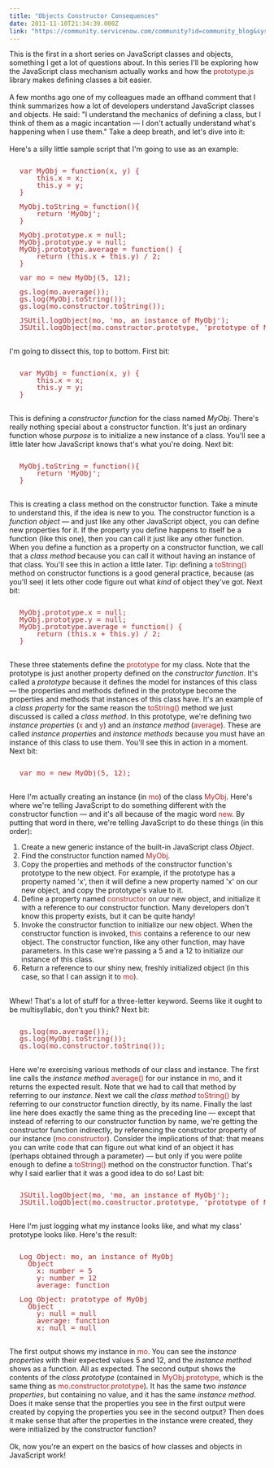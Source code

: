 ```yaml
---
title: "Objects Constructor Consequences"
date: 2011-11-10T21:34:39.000Z
link: "https://community.servicenow.com/community?id=community_blog&sys_id=374de229dbd0dbc01dcaf3231f961938"
---
```

<p><span class="asset-asset_lightbox-Small asset-align-right"><a href="/files/SlightlyLoony/young%20construction%20worker.jpg" rel="lightbox"><img rel="lightbox" src="http://community.service-now.com/files/imagecache/Small/SlightlyLoony/young%20construction%20worker.jpg" alt="" title="" class="imagecache imagecache-Small" /></a></span>This is the first in a short series on JavaScript classes and objects, something I get a lot of questions about. In this series I'll be exploring how the JavaScript class mechanism actually works and how the <span style="font-family=Courier;color:FireBrick;">prototype.js</span> library makes defining classes a bit easier.<br /><br />A few months ago one of my colleagues made an offhand comment that I think summarizes how a lot of developers understand JavaScript classes and objects. He said: "I understand the mechanics of defining a class, but I think of them as a magic incantation — I don't actually understand what's happening when I use them." Take a deep breath, and let's dive into it:<br /><!--break--><br />Here's a silly little sample script that I'm going to use as an example:<br /><pre style="margin-left:20px;line-height:1;color:FireBrick;"><br />var MyObj = function(x, y) {<br />    this.x = x;<br />    this.y = y;<br />}<br /><br />MyObj.toString = function(){<br />    return 'MyObj';<br />}<br /><br />MyObj.prototype.x = null;<br />MyObj.prototype.y = null;<br />MyObj.prototype.average = function() {<br />    return (this.x + this.y) / 2;<br />}<br /><br />var mo = new MyObj(5, 12);<br /><br />gs.log(mo.average());<br />gs.log(MyObj.toString());<br />gs.log(mo.constructor.toString());<br /><br />JSUtil.logObject(mo, 'mo, an instance of MyObj');<br />JSUtil.logObject(mo.constructor.prototype, 'prototype of MyObj');<br /></pre><br />I'm going to dissect this, top to bottom. First bit:<br /><pre style="margin-left:20px;line-height:1;color:FireBrick;"><br />var MyObj = function(x, y) {<br />    this.x = x;<br />    this.y = y;<br />}<br /></pre><br />This is defining a <i>constructor function</i> for the class named <i>MyObj</i>. There's really nothing special about a constructor function. It's just an ordinary function whose <i>purpose</i> is to initialize a new instance of a class. You'll see a little later how JavaScript knows that's what you're doing. Next bit:<br /><pre style="margin-left:20px;line-height:1;color:FireBrick;"><br />MyObj.toString = function(){<br />    return 'MyObj';<br />}<br /></pre><br />This is creating a class method on the constructor function. Take a minute to understand this, if the idea is new to you. The constructor function is a <i>function object</i> — and just like any other JavaScript object, you can define new properties for it. If the property you define happens to itself be a function (like this one), then you can call it just like any other function. When you define a function as a property on a constructor function, we call that a <i>class method</i> because you can call it without having an instance of that class. You'll see this in action a little later. Tip: defining a <span style="font-family=Courier;color:FireBrick;">toString()</span> method on constructor functions is a good general practice, because (as you'll see) it lets other code figure out what <i>kind</i> of object they've got. Next bit:<br /><pre style="margin-left:20px;line-height:1;color:FireBrick;"><br />MyObj.prototype.x = null;<br />MyObj.prototype.y = null;<br />MyObj.prototype.average = function() {<br />    return (this.x + this.y) / 2;<br />}<br /></pre><br />These three statements define the <span style="font-family=Courier;color:FireBrick;">prototype</span> for my class. Note that the prototype is just another property defined on the <i>constructor function</i>. It's called a <i>prototype</i> because it defines the model for instances of this class — the properties and methods defined in the prototype become the properties and methods that instances of this class have. It's an example of a <i>class property</i> for the same reason the <span style="font-family=Courier;color:FireBrick;">toString()</span> method we just discussed is called a <i>class method</i>. In this prototype, we're defining two <i>instance properties</i> (<span style="font-family=Courier;color:FireBrick;">x</span> and <span style="font-family=Courier;color:FireBrick;">y</span>) and an <i>instance method</i> (<span style="font-family=Courier;color:FireBrick;">average</span>). These are called <i>instance properties</i> and <i>instance methods</i> because you must have an instance of this class to use them. You'll see this in action in a moment. Next bit:<br /><pre style="margin-left:20px;line-height:1;color:FireBrick;"><br />var mo = new MyObj(5, 12);<br /></pre><br />Here I'm actually creating an instance (in <span style="font-family=Courier;color:FireBrick;">mo</span>) of the class <span style="font-family=Courier;color:FireBrick;">MyObj</span>. Here's where we're telling JavaScript to do something different with the constructor function — and it's all because of the magic word <span style="font-family=Courier;color:FireBrick;">new</span>. By putting that word in there, we're telling JavaScript to do these things (in this order):<br /><ol><li>Create a new generic instance of the built-in JavaScript class <i>Object</i>.</li><li>Find the constructor function named <span style="font-family=Courier;color:FireBrick;">MyObj</span>.</li><li>Copy the properties and methods of the constructor function's prototype to the new object. For example, if the prototype has a property named 'x', then it will define a new property named 'x' on our new object, and copy the prototype's value to it.</li><li>Define a property named <span style="font-family=Courier;color:FireBrick;">constructor</span> on our new object, and initialize it with a reference to our constructor function. Many developers don't know this property exists, but it can be quite handy!</li><li>Invoke the constructor function to initialize our new object. When the constructor function is invoked, <span style="font-family=Courier;color:FireBrick;">this</span> contains a reference to our new object. The constructor function, like any other function, may have parameters. In this case we're passing a 5 and a 12 to initialize our instance of this class.</li><li>Return a reference to our shiny new, freshly initialized object (in this case, so that I can assign it to <span style="font-family=Courier;color:FireBrick;">mo</span>).</li></ol><br />Whew! That's a lot of stuff for a three-letter keyword. Seems like it ought to be multisyllabic, don't you think? Next bit:<br /><pre style="margin-left:20px;line-height:1;color:FireBrick;"><br />gs.log(mo.average());<br />gs.log(MyObj.toString());<br />gs.log(mo.constructor.toString());<br /></pre><br />Here we're exercising various methods of our class and instance. The first line calls the <i>instance method</i> <span style="font-family=Courier;color:FireBrick;">average()</span> for our instance in <span style="font-family=Courier;color:FireBrick;">mo</span>, and it returns the expected result. Note that we had to call that method by referring to our <i>instance</i>. Next we call the <i>class method</i> <span style="font-family=Courier;color:FireBrick;">toString()</span> by referring to our constructor function directly, by its name. Finally the last line here does exactly the same thing as the preceding line — except that instead of referring to our constructor function by name, we're getting the constructor function indirectly, by referencing the constructor property of our instance (<span style="font-family=Courier;color:FireBrick;">mo.constructor</span>). Consider the implications of that: that means you can write code that can figure out what kind of an object it has (perhaps obtained through a parameter) — but only if you were polite enough to define a <span style="font-family=Courier;color:FireBrick;">toString()</span> method on the constructor function. That's why I said earlier that it was a good idea to do so! Last bit:<br /><pre style="margin-left:20px;line-height:1;color:FireBrick;"><br />JSUtil.logObject(mo, 'mo, an instance of MyObj');<br />JSUtil.logObject(mo.constructor.prototype, 'prototype of MyObj');<br /></pre><br />Here I'm just logging what my instance looks like, and what my class' prototype looks like. Here's the result:<br /><pre style="margin-left:20px;line-height:1;color:FireBrick;"><br />Log Object: mo, an instance of MyObj<br />  Object<br />    x: number = 5<br />    y: number = 12<br />    average: function<br /><br />Log Object: prototype of MyObj<br />  Object<br />    y: null = null<br />    average: function<br />    x: null = null<br /></pre><br />The first output shows my instance in <span style="font-family=Courier;color:FireBrick;">mo</span>. You can see the <i>instance properties</i> with their expected values 5 and 12, and the <i>instance method</i> shows as a function. All as expected. The second output shows the contents of the <i>class prototype</i> (contained in <span style="font-family=Courier;color:FireBrick;">MyObj.prototype</span>, which is the same thing as <span style="font-family=Courier;color:FireBrick;">mo.constructor.prototype</span>). It has the same two <i>instance properties</i>, but containing no value, and it has the same <i>instance method</i>. Does it make sense that the properties you see in the first output were created by copying the properties you see in the second output? Then does it make sense that after the properties in the instance were created, they were initialized by the constructor function?<br /><br />Ok, now you're an expert on the basics of how classes and objects in JavaScript work!</p>